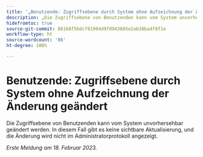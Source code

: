 ```yaml
---
title: '„Benutzende: Zugriffsebene durch System ohne Aufzeichnung der Änderung geändert“'
description: „Die Zugriffsebene von Benutzenden kann vom System unvorhersehbar geändert werden. In diesem Fall gibt es keine sichtbare Aktualisierung, und die Änderung wird nicht im Administratorprotokoll angezeigt.
hidefromtoc: true
source-git-commit: 86168f5bdcf81904d9fd943685e2ab38ba4f8f1e
workflow-type: ht
source-wordcount: '86'
ht-degree: 100%

---
```



# Benutzende: Zugriffsebene durch System ohne Aufzeichnung der Änderung geändert

Die Zugriffsebene von Benutzenden kann vom System unvorhersehbar geändert werden. In diesem Fall gibt es keine sichtbare Aktualisierung, und die Änderung wird nicht im Administratorprotokoll angezeigt.

_Erste Meldung am 18. Februar 2023._

